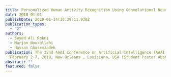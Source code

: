 ```yaml
---
title: Personalized Human Activity Recognition Using Convolutional Neural Networks
date: 2018-01-01
publishDate: 2020-01-14T10:29:11.938Z
publication_types:
  - "2"
authors:
  - Seyed Ali Rokni
  - Marjan Nourollahi
  - Hassan Ghasemzadeh
publication: The 32nd AAAI Conference on Artificial Intelligence (AAAI),
  February 2-7, 2018, New Orleans , Louisiana, USA (Student Poster Abstract)
abstract: ""
featured: false
---
```


